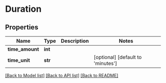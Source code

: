 # Duration

## Properties
Name | Type | Description | Notes
------------ | ------------- | ------------- | -------------
**time_amount** | **int** |  | 
**time_unit** | **str** |  | [optional] [default to 'minutes']

[[Back to Model list]](../README.md#documentation-for-models) [[Back to API list]](../README.md#documentation-for-api-endpoints) [[Back to README]](../README.md)


